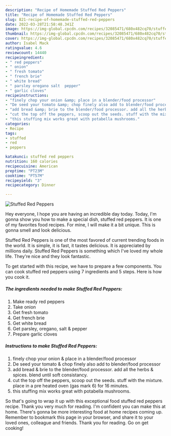 ```yaml
---
description: "Recipe of Homemade Stuffed Red Peppers"
title: "Recipe of Homemade Stuffed Red Peppers"
slug: 821-recipe-of-homemade-stuffed-red-peppers
date: 2022-03-28T21:58:48.341Z
image: https://img-global.cpcdn.com/recipes/32085471/680x482cq70/stuffed-red-peppers-recipe-main-photo.jpg
thumbnail: https://img-global.cpcdn.com/recipes/32085471/680x482cq70/stuffed-red-peppers-recipe-main-photo.jpg
cover: https://img-global.cpcdn.com/recipes/32085471/680x482cq70/stuffed-red-peppers-recipe-main-photo.jpg
author: Isabel Mack
ratingvalue: 4.6
reviewcount: 14440
recipeingredient:
- " red peppers"
- " onion"
- " fresh tomato"
- " french brie"
- " white bread"
- " parsley oregano salt  pepper"
- " garlic cloves"
recipeinstructions:
- "finely chop your onion &amp; place in a blender/food processor"
- "De seed your tomato &amp; chop finely also add to blender/food processor"
- "add bread &amp; brie to the blender/food processor. add all the herbs &amp; spices. blend until soft consistancy."
- "cut the top off the peppers, scoop out the seeds. stuff with the mixture. place in a pre heated oven (gas mark 6) for 16 minutes."
- "this stuffing mix works great with potabella mushrooms."
categories:
- Recipe
tags:
- stuffed
- red
- peppers

katakunci: stuffed red peppers 
nutrition: 160 calories
recipecuisine: American
preptime: "PT23M"
cooktime: "PT57M"
recipeyield: "3"
recipecategory: Dinner

---
```



![Stuffed Red Peppers](https://img-global.cpcdn.com/recipes/32085471/680x482cq70/stuffed-red-peppers-recipe-main-photo.jpg)

Hey everyone, I hope you are having an incredible day today. Today, I'm gonna show you how to make a special dish, stuffed red peppers. It is one of my favorites food recipes. For mine, I will make it a bit unique. This is gonna smell and look delicious.

Stuffed Red Peppers is one of the most favored of current trending foods in the world. It is simple, it is fast, it tastes delicious. It is appreciated by millions daily. Stuffed Red Peppers is something which I've loved my whole life. They're nice and they look fantastic.




To get started with this recipe, we have to prepare a few components. You can cook stuffed red peppers using 7 ingredients and 5 steps. Here is how you cook it.

<!--inarticleads1-->

##### The ingredients needed to make Stuffed Red Peppers:

1. Make ready  red peppers
1. Take  onion
1. Get  fresh tomato
1. Get  french brie
1. Get  white bread
1. Get  parsley, oregano, salt &amp; pepper
1. Prepare  garlic cloves




<!--inarticleads2-->

##### Instructions to make Stuffed Red Peppers:

1. finely chop your onion &amp; place in a blender/food processor
1. De seed your tomato &amp; chop finely also add to blender/food processor
1. add bread &amp; brie to the blender/food processor. add all the herbs &amp; spices. blend until soft consistancy.
1. cut the top off the peppers, scoop out the seeds. stuff with the mixture. place in a pre heated oven (gas mark 6) for 16 minutes.
1. this stuffing mix works great with potabella mushrooms.




So that's going to wrap it up with this exceptional food stuffed red peppers recipe. Thank you very much for reading. I'm confident you can make this at home. There's gonna be more interesting food at home recipes coming up. Remember to bookmark this page in your browser, and share it to your loved ones, colleague and friends. Thank you for reading. Go on get cooking!
